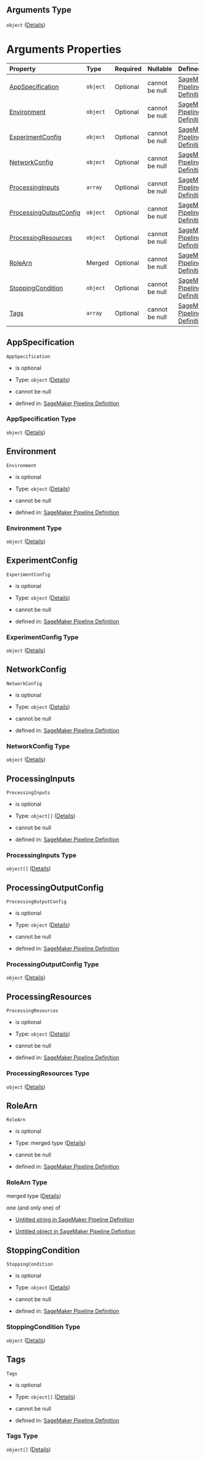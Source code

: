 ## Arguments Type

`object` ([Details](pipeline-definition-definitions-processingstep-properties-arguments.md))

# Arguments Properties

| Property                                          | Type     | Required | Nullable       | Defined by                                                                                                                                                                                                                                                                                                                       |
| :------------------------------------------------ | :------- | :------- | :------------- | :------------------------------------------------------------------------------------------------------------------------------------------------------------------------------------------------------------------------------------------------------------------------------------------------------------------------------- |
| [AppSpecification](#appspecification)             | `object` | Optional | cannot be null | [SageMaker Pipeline Definition](pipeline-definition-definitions-processingstep-properties-arguments-properties-appspecification.md "https://github.com/jerrypeng7773/sagemaker-model-building-pipeline-definition-JSON-schema/schema/#/definitions/ProcessingStep/properties/Arguments/properties/AppSpecification")             |
| [Environment](#environment)                       | `object` | Optional | cannot be null | [SageMaker Pipeline Definition](pipeline-definition-definitions-processingstep-properties-arguments-properties-environment.md "https://github.com/jerrypeng7773/sagemaker-model-building-pipeline-definition-JSON-schema/schema/#/definitions/ProcessingStep/properties/Arguments/properties/Environment")                       |
| [ExperimentConfig](#experimentconfig)             | `object` | Optional | cannot be null | [SageMaker Pipeline Definition](pipeline-definition-definitions-processingstep-properties-arguments-properties-experimentconfig.md "https://github.com/jerrypeng7773/sagemaker-model-building-pipeline-definition-JSON-schema/schema/#/definitions/ProcessingStep/properties/Arguments/properties/ExperimentConfig")             |
| [NetworkConfig](#networkconfig)                   | `object` | Optional | cannot be null | [SageMaker Pipeline Definition](pipeline-definition-definitions-processingstep-properties-arguments-properties-networkconfig.md "https://github.com/jerrypeng7773/sagemaker-model-building-pipeline-definition-JSON-schema/schema/#/definitions/ProcessingStep/properties/Arguments/properties/NetworkConfig")                   |
| [ProcessingInputs](#processinginputs)             | `array`  | Optional | cannot be null | [SageMaker Pipeline Definition](pipeline-definition-definitions-processingstep-properties-arguments-properties-processinginputs.md "https://github.com/jerrypeng7773/sagemaker-model-building-pipeline-definition-JSON-schema/schema/#/definitions/ProcessingStep/properties/Arguments/properties/ProcessingInputs")             |
| [ProcessingOutputConfig](#processingoutputconfig) | `object` | Optional | cannot be null | [SageMaker Pipeline Definition](pipeline-definition-definitions-processingstep-properties-arguments-properties-processingoutputconfig.md "https://github.com/jerrypeng7773/sagemaker-model-building-pipeline-definition-JSON-schema/schema/#/definitions/ProcessingStep/properties/Arguments/properties/ProcessingOutputConfig") |
| [ProcessingResources](#processingresources)       | `object` | Optional | cannot be null | [SageMaker Pipeline Definition](pipeline-definition-definitions-processingstep-properties-arguments-properties-processingresources.md "https://github.com/jerrypeng7773/sagemaker-model-building-pipeline-definition-JSON-schema/schema/#/definitions/ProcessingStep/properties/Arguments/properties/ProcessingResources")       |
| [RoleArn](#rolearn)                               | Merged   | Optional | cannot be null | [SageMaker Pipeline Definition](pipeline-definition-definitions-stringargumentvalue.md "https://github.com/jerrypeng7773/sagemaker-model-building-pipeline-definition-JSON-schema/schema/#/definitions/ProcessingStep/properties/Arguments/properties/RoleArn")                                                                  |
| [StoppingCondition](#stoppingcondition)           | `object` | Optional | cannot be null | [SageMaker Pipeline Definition](pipeline-definition-definitions-processingstep-properties-arguments-properties-stoppingcondition.md "https://github.com/jerrypeng7773/sagemaker-model-building-pipeline-definition-JSON-schema/schema/#/definitions/ProcessingStep/properties/Arguments/properties/StoppingCondition")           |
| [Tags](#tags)                                     | `array`  | Optional | cannot be null | [SageMaker Pipeline Definition](pipeline-definition-definitions-processingstep-properties-arguments-properties-tags.md "https://github.com/jerrypeng7773/sagemaker-model-building-pipeline-definition-JSON-schema/schema/#/definitions/ProcessingStep/properties/Arguments/properties/Tags")                                     |

## AppSpecification



`AppSpecification`

*   is optional

*   Type: `object` ([Details](pipeline-definition-definitions-processingstep-properties-arguments-properties-appspecification.md))

*   cannot be null

*   defined in: [SageMaker Pipeline Definition](pipeline-definition-definitions-processingstep-properties-arguments-properties-appspecification.md "https://github.com/jerrypeng7773/sagemaker-model-building-pipeline-definition-JSON-schema/schema/#/definitions/ProcessingStep/properties/Arguments/properties/AppSpecification")

### AppSpecification Type

`object` ([Details](pipeline-definition-definitions-processingstep-properties-arguments-properties-appspecification.md))

## Environment



`Environment`

*   is optional

*   Type: `object` ([Details](pipeline-definition-definitions-processingstep-properties-arguments-properties-environment.md))

*   cannot be null

*   defined in: [SageMaker Pipeline Definition](pipeline-definition-definitions-processingstep-properties-arguments-properties-environment.md "https://github.com/jerrypeng7773/sagemaker-model-building-pipeline-definition-JSON-schema/schema/#/definitions/ProcessingStep/properties/Arguments/properties/Environment")

### Environment Type

`object` ([Details](pipeline-definition-definitions-processingstep-properties-arguments-properties-environment.md))

## ExperimentConfig



`ExperimentConfig`

*   is optional

*   Type: `object` ([Details](pipeline-definition-definitions-processingstep-properties-arguments-properties-experimentconfig.md))

*   cannot be null

*   defined in: [SageMaker Pipeline Definition](pipeline-definition-definitions-processingstep-properties-arguments-properties-experimentconfig.md "https://github.com/jerrypeng7773/sagemaker-model-building-pipeline-definition-JSON-schema/schema/#/definitions/ProcessingStep/properties/Arguments/properties/ExperimentConfig")

### ExperimentConfig Type

`object` ([Details](pipeline-definition-definitions-processingstep-properties-arguments-properties-experimentconfig.md))

## NetworkConfig



`NetworkConfig`

*   is optional

*   Type: `object` ([Details](pipeline-definition-definitions-processingstep-properties-arguments-properties-networkconfig.md))

*   cannot be null

*   defined in: [SageMaker Pipeline Definition](pipeline-definition-definitions-processingstep-properties-arguments-properties-networkconfig.md "https://github.com/jerrypeng7773/sagemaker-model-building-pipeline-definition-JSON-schema/schema/#/definitions/ProcessingStep/properties/Arguments/properties/NetworkConfig")

### NetworkConfig Type

`object` ([Details](pipeline-definition-definitions-processingstep-properties-arguments-properties-networkconfig.md))

## ProcessingInputs



`ProcessingInputs`

*   is optional

*   Type: `object[]` ([Details](pipeline-definition-definitions-processingstep-properties-arguments-properties-processinginputs-items.md))

*   cannot be null

*   defined in: [SageMaker Pipeline Definition](pipeline-definition-definitions-processingstep-properties-arguments-properties-processinginputs.md "https://github.com/jerrypeng7773/sagemaker-model-building-pipeline-definition-JSON-schema/schema/#/definitions/ProcessingStep/properties/Arguments/properties/ProcessingInputs")

### ProcessingInputs Type

`object[]` ([Details](pipeline-definition-definitions-processingstep-properties-arguments-properties-processinginputs-items.md))

## ProcessingOutputConfig



`ProcessingOutputConfig`

*   is optional

*   Type: `object` ([Details](pipeline-definition-definitions-processingstep-properties-arguments-properties-processingoutputconfig.md))

*   cannot be null

*   defined in: [SageMaker Pipeline Definition](pipeline-definition-definitions-processingstep-properties-arguments-properties-processingoutputconfig.md "https://github.com/jerrypeng7773/sagemaker-model-building-pipeline-definition-JSON-schema/schema/#/definitions/ProcessingStep/properties/Arguments/properties/ProcessingOutputConfig")

### ProcessingOutputConfig Type

`object` ([Details](pipeline-definition-definitions-processingstep-properties-arguments-properties-processingoutputconfig.md))

## ProcessingResources



`ProcessingResources`

*   is optional

*   Type: `object` ([Details](pipeline-definition-definitions-processingstep-properties-arguments-properties-processingresources.md))

*   cannot be null

*   defined in: [SageMaker Pipeline Definition](pipeline-definition-definitions-processingstep-properties-arguments-properties-processingresources.md "https://github.com/jerrypeng7773/sagemaker-model-building-pipeline-definition-JSON-schema/schema/#/definitions/ProcessingStep/properties/Arguments/properties/ProcessingResources")

### ProcessingResources Type

`object` ([Details](pipeline-definition-definitions-processingstep-properties-arguments-properties-processingresources.md))

## RoleArn



`RoleArn`

*   is optional

*   Type: merged type ([Details](pipeline-definition-definitions-stringargumentvalue.md))

*   cannot be null

*   defined in: [SageMaker Pipeline Definition](pipeline-definition-definitions-stringargumentvalue.md "https://github.com/jerrypeng7773/sagemaker-model-building-pipeline-definition-JSON-schema/schema/#/definitions/ProcessingStep/properties/Arguments/properties/RoleArn")

### RoleArn Type

merged type ([Details](pipeline-definition-definitions-stringargumentvalue.md))

one (and only one) of

*   [Untitled string in SageMaker Pipeline Definition](pipeline-definition-definitions-stringargumentvalue-oneof-0.md "check type definition")

*   [Untitled object in SageMaker Pipeline Definition](pipeline-definition-definitions-getfunction.md "check type definition")

## StoppingCondition



`StoppingCondition`

*   is optional

*   Type: `object` ([Details](pipeline-definition-definitions-processingstep-properties-arguments-properties-stoppingcondition.md))

*   cannot be null

*   defined in: [SageMaker Pipeline Definition](pipeline-definition-definitions-processingstep-properties-arguments-properties-stoppingcondition.md "https://github.com/jerrypeng7773/sagemaker-model-building-pipeline-definition-JSON-schema/schema/#/definitions/ProcessingStep/properties/Arguments/properties/StoppingCondition")

### StoppingCondition Type

`object` ([Details](pipeline-definition-definitions-processingstep-properties-arguments-properties-stoppingcondition.md))

## Tags



`Tags`

*   is optional

*   Type: `object[]` ([Details](pipeline-definition-definitions-processingstep-properties-arguments-properties-tags-items.md))

*   cannot be null

*   defined in: [SageMaker Pipeline Definition](pipeline-definition-definitions-processingstep-properties-arguments-properties-tags.md "https://github.com/jerrypeng7773/sagemaker-model-building-pipeline-definition-JSON-schema/schema/#/definitions/ProcessingStep/properties/Arguments/properties/Tags")

### Tags Type

`object[]` ([Details](pipeline-definition-definitions-processingstep-properties-arguments-properties-tags-items.md))
